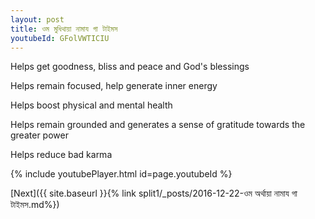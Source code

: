 ```yaml
---
layout: post
title: ওম মুধিথায়া নামায গা টাইমস
youtubeId: GFolVWTICIU
---
```

 
 
Helps get goodness, bliss and peace and God's blessings
 
Helps remain focused, help generate inner energy 
 
Helps boost physical and mental health 
 
Helps remain grounded and generates a sense of gratitude towards the greater power 
 
Helps reduce bad karma
 
 
 
 


{% include youtubePlayer.html id=page.youtubeId %}
 
[Next]({{ site.baseurl }}{% link  split1/_posts/2016-12-22-ওম অর্থায়া নামায গা টাইমস.md%})
 
